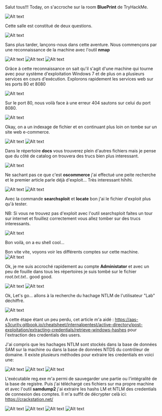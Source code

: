 Salut tous!!!
Today, on s'accroche sur la room **BluePrint** de TryHackMe.

![Alt text](image/blueprint0.png)

Cette salle est constitué de deux questions.

![Alt text](image/blueprint1.png)

Sans plus tarder, lançons-nous dans cette aventure. Nous commençons par une reconnaissance de la machine avec l'outil **nmap**

![Alt text](image/blueprint2.png)
![Alt text](image/blueprint3.png)
![Alt text](image/blueprint4.png)

Grâce à cette reconnaissance on sait qu'il s'agit d'une machine qui tourne avec pour système d'exploitation Windows 7 et de plus on a plusieurs services en cours d'exécution. Explorons rapidement les services web sur les ports 80 et 8080

![Alt text](image/blueprint5.png)

Sur le port 80, nous voilà face à une erreur 404 sautons sur celui du port 8080.

![Alt text](image/blueprint6.png)

Okay, on a un indexage de fichier et en continuant plus loin on tombe sur un site web e-commerce.

![Alt text](image/blueprint7.png)
![Alt text](image/blueprint8.png)

Dans le répertoire **docs** vous trouverez plein d'autres fichiers mais je pense que du côté de catalog on trouvera des trucs bien plus interessant.

![Alt text](image/blueprint9.png)

Ne sachant pas ce que c'est **oscommerce** j'ai effectué une peite recherche et le premier article parle déjà d'exploit... Très interessant hihihi.

![Alt text](image/blueprint10.png)
![Alt text](image/blueprint11.png)

Avec la commande **searchsploit** et **locate** bon j'ai le fichier d'exploit plus qu'à tester.

NB: Si vous ne trouvez pas d'exploit avec l'outil searchsploit faites un tour sur internet et fouillez correctement vous allez tomber sur des trucs interessants.

![Alt text](image/blueprint12.png)

Bon voilà, on a eu shell cool...

Bon vite vite, voyons voir les différents comptes sur cette machine.
![Alt text](image/blueprint13.png)

Ok, je me suis accroché rapidement au compte **Administator** et avec un peu de fouille dans tous les répertoires je suis tombé sur le fichier *root.txt.txt*.. good good.

![Alt text](image/blueprint14.png)
![Alt text](image/blueprint15.png)

Ok, Let's go... allons à la recherche du hachage NTLM de l'utilisateur "Lab" déchiffré.

![Alt text](image/blueprint16.png)

A cette étape étant un peu perdu, cet article m'a aidé : https://aas-s3curity.gitbook.io/cheatsheet/internalpentest/active-directory/post-exploitation/extracting-credentials/retrieve-windows-hashes pour l'extraction des credentials des users.

J'ai compris que les hachages NTLM sont stockés dans la base de données SAM sur la machine ou dans la base de données NTDS du contrôleur de domaine. Il existe plusieurs méthodes pour extraire les credentials en voici une:

![Alt text](image/blueprint17.png)
![Alt text](image/blueprint18.png)
![Alt text](image/blueprint19.png)

L'exécutable reg.exe m'a permi de sauvegarder une partie ou l'intégralité de la base de registre. Puis j'ai téléchargé ces fichiers sur ma propre machine et avec l'outil **samdump2** j'ai extraire les hashs LM et NTLM des credentials de connexion des comptes. Il m'a suffit de décrypter celà ici: https://crackstation.net/

![Alt text](image/blueprint20.png)
![Alt text](image/blueprint21.png)
![Alt text](image/blueprint22.png)
![Alt text](image/blueprint23.png)
